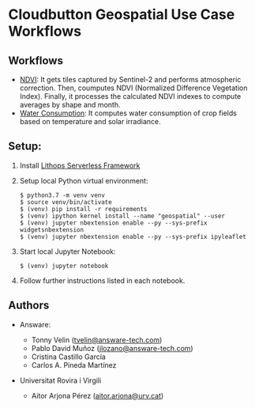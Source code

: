 # Cloudbutton Geospatial Use Case Workflows

## Workflows
- [NDVI](./NDVI.ipynb): It gets tiles captured by Sentinel-2 and performs atmospheric correction. Then, coumputes NDVI (Normalized Difference Vegetation Index). Finally, it processes the calculated NDVI indexes  to compute averages by shape and month.
- [Water Consumption](./WaterConsumption.ipynb): It computes water consumption of crop fields based on temperature and solar irradiance.

## Setup:

1. Install [Lithops Serverless Framework](https://github.com/lithops-cloud/lithops)

2. Setup local Python virtual environment:
    ```
    $ python3.7 -m venv venv
    $ source venv/bin/activate
    $ (venv) pip install -r requirements
    $ (venv) ipython kernel install --name "geospatial" --user
    $ (venv) jupyter nbextension enable --py --sys-prefix widgetsnbextension
    $ (venv) jupyter nbextension enable --py --sys-prefix ipyleaflet
    ```

3. Start local Jupyter Notebook:
    ```
    $ (venv) jupyter notebook
    ```

4. Follow further instructions listed in each notebook.

## Authors

- Answare:
    - Tonny Velin (tvelin@answare-tech.com)
    - Pablo David Muñoz (jlozano@answare-tech.com)
    - Cristina Castillo García
    - Carlos A. Pineda Martínez

- Universitat Rovira i Virgili
    - Aitor Arjona Pérez (aitor.arjona@urv.cat)

